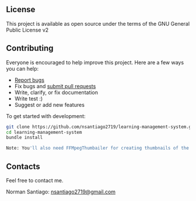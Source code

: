 ## License
This project is available as open source under the terms of the GNU General Public License v2
## Contributing

Everyone is encouraged to help improve this project. Here are a few ways you can help:

- [Report bugs](https://github.com/nsantiago2719/learning-management-system/issues)
- Fix bugs and [submit pull requests](https://github.com/nsantiago2719/learning-management-system/pulls)
- Write, clarify, or fix documentation
- Write test :)
- Suggest or add new features

To get started with development:

```sh
git clone https://github.com/nsantiago2719/learning-management-system.git
cd learning-management-system
bundle install

Note: You'll also need FFMpegThumbailer for creating thumbnails of the videos.
```

## Contacts

Feel free to contact me.

Norman Santiago: [nsantiago2719@gmail.com](mailto:nsantiago2719@gmail.com)

